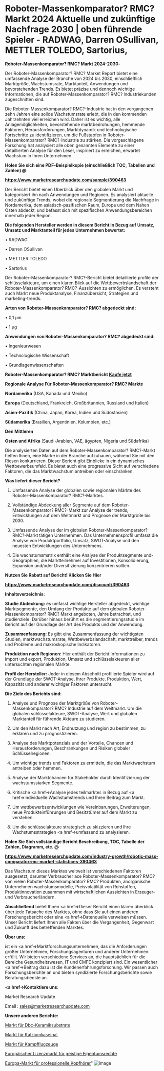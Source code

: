# Roboter-Massenkomparator? RMC? Markt 2024 Aktuelle und zukünftige Nachfrage 2030 | oben führende Spieler - RADWAG, Darren OSullivan, METTLER TOLEDO, Sartorius, 

<strong>Roboter-Massenkomparator? RMC? Markt 2024-2030:</strong>

Der Roboter-Massenkomparator? RMC? Market Report bietet eine umfassende Analyse der Branche von 2024 bis 2030, einschließlich Marktgröße, Wachstumsrate, Marktanteil, Anwendungen und bevorstehenden Trends. Es bietet präzise und dennoch wichtige Informationen, die auf Roboter-Massenkomparator? RMC? Industriekunden zugeschnitten sind.

Die Roboter-Massenkomparator? RMC?-Industrie hat in den vergangenen zehn Jahren eine solide Wachstumsrate erlebt, die in den kommenden Jahrzehnten viel erreichen wird. Daher ist es wichtig, alle Anlagemöglichkeiten, bevorstehende marktbedrohungen, hemmende Faktoren, Herausforderungen, Marktdynamik und technologische Fortschritte zu identifizieren, um die Fußstapfen in Roboter-Massenkomparator? RMC?-Industrie zu stärken. Die vorgeschlagene Forschung hat analysiert alle oben genannten Elemente zu einer detaillierten Analyse für den Leser, inspiriert zu erreichen, erwartet Wachstum in Ihren Unternehmen.



<strong>Holen Sie sich eine PDF-Beispielkopie (einschließlich TOC, Tabellen und Zahlen) @
</strong>

<strong><a href=https://www.marketresearchupdate.com/sample/390463>

<strong>https://www.marketresearchupdate.com/sample/390463</u></font></a></strong></strong>

Der Bericht bietet einen Überblick über den globalen Markt und kategorisiert ihn nach Anwendungen und Regionen. Es analysiert aktuelle und zukünftige Trends, wobei die regionale Segmentierung die Nachfrage in Nordamerika, dem asiatisch-pazifischen Raum, Europa und dem Nahen Osten abdeckt, und befasst sich mit spezifischen Anwendungsbereichen innerhalb jeder Region.



<strong>Die folgenden Hersteller werden in diesem Bericht in Bezug auf Umsatz, Umsatz und Marktanteil für jedes Unternehmen bewertet:</strong>

• RADWAG

• Darren OSullivan

• METTLER TOLEDO

• Sartorius

Der Roboter-Massenkomparator? RMC?-Bericht bietet detaillierte profile der schlüsselakteure, um einen klaren Blick auf die Wettbewerbslandschaft der Roboter-Massenkomparator? RMC?-Aussichten zu ermöglichen. Es versteht auch Markt neue Produktanalyse, Finanzübersicht, Strategien und marketing-trends.



<strong>Arten von Roboter-Massenkomparator? RMC? abgedeckt sind:</strong>

• 0,1 µm

• 1 µg



<strong>Anwendungen von Roboter-Massenkomparator? RMC? abgedeckt sind:</strong>

• Ingenieurwesen

• Technologische Wissenschaft

• Grundlagenwissenschaften



<strong>Roboter-Massenkomparator? RMC? Marktbericht <a href=https://www.marketresearchupdate.com/buynow/390463>Kaufe jetzt</a></strong>



<strong>Regionale Analyse Für Roboter-Massenkomparator? RMC? Märkte</strong>



<strong>Nordamerika</strong> (USA, Kanada und Mexiko)



<strong>Europa</strong> (Deutschland, Frankreich, Großbritannien, Russland und Italien)



<strong>Asien-Pazifik</strong> (China, Japan, Korea, Indien und Südostasien)



<strong>Südamerika</strong> (Brasilien, Argentinien, Kolumbien, etc.)



<strong>Den Mittleren</strong> 

<strong>Osten und Afrika</strong> (Saudi-Arabien, VAE, ägypten, Nigeria und Südafrika)

Die analysierten Daten auf dem Roboter-Massenkomparator? RMC?-Markt helfen Ihnen, eine Marke in der Branche aufzubauen, während Sie mit den Riesen konkurrieren. Dieser Bericht gibt Einblicke in ein dynamisches Wettbewerbsumfeld. Es bietet auch eine progressive Sicht auf verschiedene Faktoren, die das Marktwachstum antreiben oder einschränken.



<strong>Was liefert dieser Bericht?</strong>

1. Umfassende Analyse der globalen sowie regionalen Märkte des Roboter-Massenkomparator? RMC?-Marktes.

2. Vollständige Abdeckung aller Segmente auf dem Roboter-Massenkomparator? RMC?-Markt zur Analyse der trends, Entwicklungen auf dem Weltmarkt und Prognose der Marktgröße bis 2030.

3. Umfassende Analyse der im globalen Roboter-Massenkomparator? RMC?-Markt tätigen Unternehmen. Das Unternehmensprofil umfasst die Analyse von Produktportfolio, Umsatz, SWOT-Analyse und den neuesten Entwicklungen des Unternehmens.

4. Die wachstumsmatrix enthält eine Analyse der Produktsegmente und-Geographien, die Marktteilnehmer auf Investitionen, Konsolidierung, Expansion und/oder Diversifizierung konzentrieren sollten.



<strong>Nutzen Sie Rabatt auf Bericht! Klicken Sie Hier
</strong>

<strong><a href=https://www.marketresearchupdate.com/discount/390463>https://www.marketresearchupdate.com/discount/390463</b></u></font></strong></a>



<strong>Inhaltsverzeichnis:</strong>



<strong>Studie Abdeckung:</strong> es umfasst wichtige Hersteller abgedeckt, wichtige Marktsegmente, den Umfang der Produkte auf dem globalen Roboter-Massenkomparator? RMC? Markt angeboten, Jahre betrachtet, und studienziele. Darüber hinaus berührt es die segmentierungsstudie im Bericht auf der Grundlage der Art des Produkts und der Anwendung.



<strong>Zusammenfassung:</strong> Es gibt eine Zusammenfassung der wichtigsten Studien, marktwachstumsrate, Wettbewerbslandschaft, markttreiber, trends und Probleme und makroskopische Indikatoren.



<strong>Produktion nach Regionen:</strong> Hier enthält der Bericht Informationen zu import und export, Produktion, Umsatz und schlüsselakteuren aller untersuchten regionalen Märkte.



<strong>Profil der Hersteller:</strong> Jeder in diesem Abschnitt profilierte Spieler wird auf der Grundlage der SWOT-Analyse, Ihrer Produkte, Produktion, Wert, Kapazität und anderer wichtiger Faktoren untersucht.



<strong>Die Ziele des Berichts sind:</strong>

1) Analyse und Prognose der Marktgröße von Roboter-Massenkomparator? RMC? Industrie auf dem Weltmarkt.
Um die globalen schlüsselakteure, SWOT-Analyse, Wert und globalen Marktanteil für führende Akteure zu studieren.

2) Um den Markt nach Art, Endnutzung und region zu bestimmen, zu erklären und zu prognostizieren.

3) Analyse des Marktpotenzials und der Vorteile, Chancen und Herausforderungen, Beschränkungen und Risiken globaler Schlüsselregionen.

4) Um wichtige trends und Faktoren zu ermitteln, die das Marktwachstum antreiben oder hemmen.

5) Analyse der Marktchancen für Stakeholder durch Identifizierung der wachstumsstarken Segmente.

6) Kritische <a href=>Analyse</a> jedes teilmarktes in Bezug auf <a href=>individuelle</a> Wachstumstrends und Ihren Beitrag zum Markt.

7) Um wettbewerbsentwicklungen wie Vereinbarungen, Erweiterungen, neue Produkteinführungen und Besitztümer auf dem Markt zu verstehen.

8) Um die schlüsselakteure strategisch zu skizzieren und Ihre Wachstumsstrategien <a href=>umfassend</a> zu analysieren.



<strong>Holen Sie Sich vollständige Bericht Beschreibung, TOC, Tabelle der Zahlen, Diagramm, etc. @ </strong>

<strong><a href=https://www.marketresearchupdate.com/industry-growth/robotic-mass-comparatorrmc-market-statistices-390463>https://www.marketresearchupdate.com/industry-growth/robotic-mass-comparatorrmc-market-statistices-390463</a></font></strong>

Das Wachstum dieses Marktes weltweit ist verschiedenen Faktoren ausgesetzt, darunter Verbraucher ace Roboter-Massenkomparator? RMC? von vielen Roboter-Massenkomparator? RMC? Produkten, anorganische Unternehmen wachstumsmodelle, Preisvolatilität von Rohstoffen, Produktinnovation zusammen mit wirtschaftlichen Aussichten in Erzeuger-und Verbraucherländern.



<strong>Abschließend</strong> bietet Ihnen <a href=>Dieser</a> Bericht einen klaren überblick über jede Tatsache des Marktes, ohne dass Sie auf einen anderen Forschungsbericht oder eine <a href=>Datenquelle</a> verweisen müssen. Unser Bericht liefert Ihnen alle Fakten über die Vergangenheit, Gegenwart und Zukunft des betreffenden Marktes.



<strong>Über uns:</strong>

 ist ein <a href=>Marktfors</a>chungsunternehmen, das die Anforderungen großer Unternehmen, Forschungsagenturen und anderer Unternehmen erfüllt. Wir bieten verschiedene Services an, die hauptsächlich für die Bereiche Gesundheitswesen, IT und CMFE konzipiert sind. Ein wesentlicher <a href=>Beitrag</a> dazu ist die Kundenerfahrungsforschung. Wir passen auch Forschungsberichte an und bieten syndizierte Forschungsberichte sowie Beratungsdienste an.



<strong><a href=>Kontaktiere uns:</a></strong>

Market Research Update

Email : sales@marketresearchupdate.com



<strong>Unsere anderen Berichte:</strong>

<a href=https://www.linkedin.com/pulse/dbc-ceramic-substrate-market-analyzing-latest-developments>Markt für Dbc-Keramiksubstrate</a>

<a href=https://www.linkedin.com/pulse/calcium-caseinate-market-witness-huge>Markt für Kalziumkaseinat</a>

<a href=https://www.linkedin.com/pulse/fighter-aircraft-market-outlooks-2023-size>Markt für Kampfflugzeuge</a>

<a href=https://www.linkedin.com/pulse/europe-intellectual-property-rights-royalty-market-2023>Europäischer Lizenzmarkt für geistige Eigentumsrechte</a>

<a href=https://www.linkedin.com/pulse/europe-professional-headphones-market-2023>Europa-Markt für professionelle Kopfhörer</a>"
![image](https://github.com/Gayatrikarjule/Market-Analysis-361/assets/97346546/5ac5c42c-bafc-48a4-9a35-6b5ae13f83e3)
